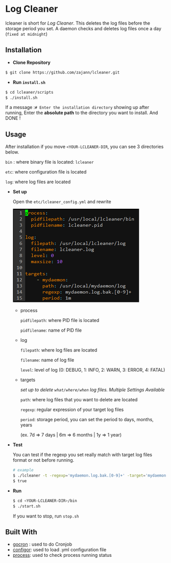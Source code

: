 # Log Cleaner

lcleaner is short for *Log Cleaner*. This deletes the log files before the storage period you set. A daemon checks and deletes log files once a day (`fixed at midnight`)

## Installation

- **Clone Repository**

```bash
$ git clone https://github.com/zajann/lcleaner.git
```

- **Run `install.sh`**

```bash
$ cd lcleaner/scripts
$ ./install.sh
```

If a message :`# Enter the installation directory` showing up after running, Enter the **absolute path** to the directory you want to install. And DONE !

## Usage

After installation if you move `<YOUR-LCLEANER-DIR`, you can see 3 directories below.

`bin` : where binary file is located: `lcleaner` 

`etc`: where configuration file is located

`log`: where log files are located

- **Set up**

  Open the `etc/lcleaner_config.yml` and rewrite

  ![](screen/screenshot_config.PNG)

  - process

    `pidfilepath`: where PID file is located

    `pidfilename`: name of PID file

  - log

    `filepath`: where log files are located

    `filename`: name of log file

    `level`: level of log (0: DEBUG, 1: INFO, 2: WARN, 3: ERROR, 4: FATAL)

  - targets

    *set up to delete `what/where/when` log files. Multiple Settings Available*

    `path`: where log files that you want to delete are located

    `regexp`: regular expression of your target log files

    `period`: storage period, you can set the period to days, months, years 

    (ex. 7d => 7 days | 6m => 6 months | 1y => 1 year)

- **Test**

  You can test if the regexp you set really match with target log files format or not before running.

  ```bash
  # example
  $ ./lcleaner -t -regexp='mydaemon.log.bak.[0-9]+' -target='mydaemon.log.bak.20200113155633'
  $ true
  ```

- **Run**

  ```bash
  $ cd <YOUR-LCLEANER-DIR>/bin
  $ ./start.sh
  ```

  If you want to stop, run `stop.sh`

## Built With

- [gocron](https://www.github.com/jasonlvhit/gocron) : used to do Cronjob
- [configor](https://www.github.com/jinzhu/configor): used to load .yml configuration file
- [process](https://www.github.com/zajann/process): used to check process running status


